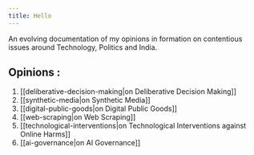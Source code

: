 ```yaml
---
title: Hello
---
```

An evolving documentation of my opinions in formation on contentious issues around Technology, Politics and India. 

## Opinions : 
1. [[deliberative-decision-making|on Deliberative Decision Making]]
2. [[synthetic-media|on Synthetic Media]]
3. [[digital-public-goods|on Digital Public Goods]]
5. [[web-scraping|on Web Scraping]]
6. [[technological-interventions|on Technological Interventions against Online Harms]]
7. [[ai-governance|on AI Governance]]



